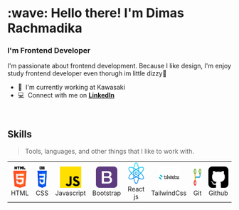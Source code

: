 <h1 align="left" id="macropower-title">:wave: Hello there! I'm Dimas Rachmadika</h1>
<h3 align="left">I'm Frontend Developer</h3>

I'm passionate about frontend development. Because I like design, I'm enjoy study frontend developer
even thorugh im little dizzy🤯

- :office: &nbsp;I'm currently working at Kawasaki
- :computer: &nbsp;Connect with me on **[LinkedIn]**

<br>

<h2 align="left" id="macropower-tech">Skills</h2>

> Tools, languages, and other things that I like to work with.

<table>
  <tr>
    <td align="center" width="96">
      <a href="#html">
        <img src="./img/html-5.png" width="48" height="48" alt="Flutter" />
      </a>
      <br>HTML
    </td>
    <td align="center" width="96">
      <a href="#css">
        <img src="./img/css-3.png" width="48" height="48" alt="React Native" />
      </a>
      <br>CSS
    </td>
    <td align="center" width="96">
      <a href="#javascript">
        <img src="./img/js.png" width="48" height="48" alt="Firebase" />
      </a>
      <br>Javascript
    </td>
    <td align="center" width="96">
      <a href="#bootstrap">
        <img src="./img/bootstrap.png" width="48" height="48" alt="Javascript" />
      </a>
      <br>Bootstrap
    </td>
    <td align="center" width="96">
      <a href="#react-js">
        <img src="./img/react.png" width="48" height="48" alt="Strapi" />
      </a>
      <br>React js
    </td>
    <td align="center" width="96">
      <a href="#tailwindcss" >
        <img src="./img/tailwind-css.png" width="48" height="48" alt="Git" />
      </a>
      <br>TailwindCss
    </td>
    <td align="center" width="96">
      <a href="#git" >
        <img src="./img/git.png" width="48" height="48" alt="Android Studio" />
      </a>
      <br>Git
    </td>
    <td align="center" width="96">
      <a href="github.com/dimasrdika" >
        <img src="./img/github-sign.png" width="48" height="48" alt="XCode" />
      </a>
      <br>Github
    </td>
  </tr>
</table>

<!-- links -->

[linkedin]: https://www.linkedin.com/in/dimas-rachmadika-301b2517b/ "Dimas Rachmadika LinkedIn"
